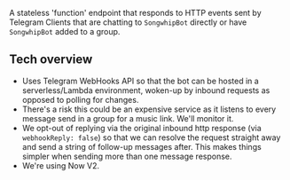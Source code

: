 A stateless 'function' endpoint that responds to HTTP events sent by Telegram Clients that are chatting to `SongwhipBot` directly or have `SongwhipBot` added to a group.

## Tech overview

- Uses Telegram WebHooks API so that the bot can be hosted in a serverless/Lambda environment, woken-up by inbound requests as opposed to polling for changes.
- There's a risk this could be an expensive service as it listens to every message send in a group for a music link. We'll monitor it.
- We opt-out of replying via the original inbound http response (via `webhookReply: false`) so that we can resolve the request straight away and send a string of follow-up messages after. This makes things simpler when sending more than one message response.
- We're using Now V2.
